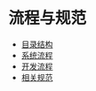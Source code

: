 # 流程与规范
* [目录结构](start/directory.md)
* [系统流程](start/systemprocess.md)
* [开发流程](start/developmentprocess.md)
* [相关规范](start/namingconventions.md)
